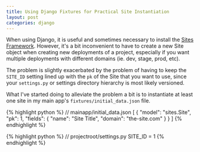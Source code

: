 ```yaml
---
title: Using Django Fixtures for Practical Site Instantiation
layout: post
categories: django
---
```


When using Django, it is useful and sometimes necessary to install the [Sites Framework](https://docs.djangoproject.com/en/1.7/ref/contrib/sites/). However, it's a bit inconvenient to have to create a new Site object when creating new deployments of a project, especially if you want multiple deployments with different domains (ie. dev, stage, prod, etc).

The problem is slightly exacerbated by the problem of having to keep the `SITE_ID` setting lined up with the `pk` of the Site that you want to use, since your `settings.py` or settings directory hierarchy is most likely versioned.

What I've started doing to alleviate the problem a bit is to instantiate at least one site in my main app's `fixtures/initial_data.json` file.

{% highlight python %}
// mainapp/initial_data.json
[
    {
        "model": "sites.Site",
        "pk": 1,
        "fields": {
            "name": "Site Title",
            "domain": "the-site.com"
        }
    }
]
{% endhighlight %}


{% highlight python %}
// projectroot/settings.py
SITE_ID = 1
{% endhighlight %}